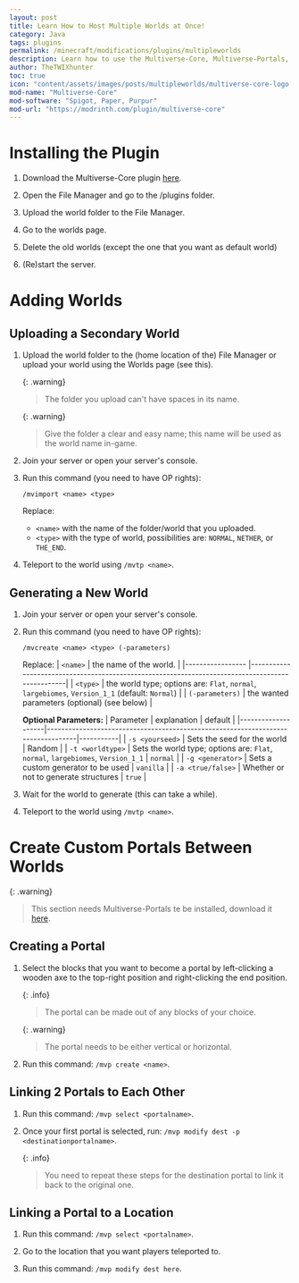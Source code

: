```yaml
---
layout: post  
title: Learn How to Host Multiple Worlds at Once!  
category: Java  
tags: plugins  
permalink: /minecraft/modifications/plugins/multipleworlds  
description: Learn how to use the Multiverse-Core, Multiverse-Portals, and Multiverse-.  
author: TheTWIXhunter  
toc: true  
icon: "content/assets/images/posts/multipleworlds/multiverse-core-logo.png"  
mod-name: "Multiverse-Core"  
mod-software: "Spigot, Paper, Purpur"  
mod-url: "https://modrinth.com/plugin/multiverse-core"  
---
```


# Installing the Plugin

1. Download the Multiverse-Core plugin [here](https://modrinth.com/plugin/multiverse-core).

2. Open the File Manager and go to the /plugins folder.

3. Upload the world folder to the File Manager.

4. Go to the worlds page.

5. Delete the old worlds (except the one that you want as default world)

6. (Re)start the server.

# Adding Worlds
## Uploading a Secondary World

1. Upload the world folder to the (home location of the) File Manager or upload your world using the Worlds page (see this).

   {: .warning}
   > The folder you upload can't have spaces in its name.

   {: .warning}
   > Give the folder a clear and easy name; this name will be used as the world name in-game.

2. Join your server or open your server's console.

3. Run this command (you need to have OP rights):

   `/mvimport <name> <type>`

   Replace:
   - `<name>` with the name of the folder/world that you uploaded.
   - `<type>` with the type of world, possibilities are: `NORMAL`, `NETHER`, or `THE_END`.

4. Teleport to the world using `/mvtp <name>`.

## Generating a New World

1. Join your server or open your server's console.

2. Run this command (you need to have OP rights):

   `/mvcreate <name> <type> (-parameters)`

   Replace:
   | `<name>`         | the name of the world.                                                                          |
   |----------------- |-------------------------------------------------------------------------------------------------|
   | `<type>`         | the world type; options are: `Flat`, `normal`, `largebiomes`, `Version_1_1` (default: `Normal`) |
   | `(-parameters)`  | the wanted parameters (optional) (see below)                                                    |

   **Optional Parameters:**
   | Parameter          | explanation                                                                      | default   |
   |--------------------|----------------------------------------------------------------------------------|-----------|
   | `-s <yourseed>`    | Sets the seed for the world                                                      | Random    |
   | `-t <worldtype>`   | Sets the world type; options are: `Flat`, `normal`, `largebiomes`, `Version_1_1` | `normal`  |
   | `-g <generator>`   | Sets a custom generator to be used                                               | `vanilla` |
   | `-a <true/false>`  | Whether or not to generate structures                                            | `true`    |

3. Wait for the world to generate (this can take a while).

4. Teleport to the world using `/mvtp <name>`.


# Create Custom Portals Between Worlds

{: .warning}
> This section needs Multiverse-Portals te be installed, download it [here](https://modrinth.com/plugin/multiverse-portals).

## Creating a Portal

1. Select the blocks that you want to become a portal by left-clicking a wooden axe to the top-right position and right-clicking the end position.

   {: .info}
   > The portal can be made out of any blocks of your choice.

   {: .warning}
   > The portal needs to be either vertical or horizontal.

2. Run this command:
   `/mvp create <name>`.

## Linking 2 Portals to Each Other

1. Run this command:
   `/mvp select <portalname>`.

2. Once your first portal is selected, run:
   `/mvp modify dest -p <destinationportalname>`.

   {: .info}
   > You need to repeat these steps for the destination portal to link it back to the original one.

## Linking a Portal to a Location

1. Run this command:
   `/mvp select <portalname>`.

2. Go to the location that you want players teleported to.

3. Run this command:
   `/mvp modify dest here`.